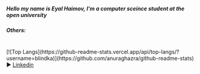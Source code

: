 <h5>Hello my name is Eyal Haimov, I'm a computer sceince student at the open university </h5>
<h5> Others: </h5> <br>
[![Top Langs](https://github-readme-stats.vercel.app/api/top-langs/?username=blindka)](https://github.com/anuraghazra/github-readme-stats)
► <a href="https://www.linkedin.com/in/eyal-haimov-1720981b9/"> Linkedin</a> <br>
